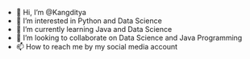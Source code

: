 - 👋 Hi, I’m @Kangditya
- 👀 I’m interested in Python and Data Science
- 🌱 I’m currently learning Java and Data Science
- 💞️ I’m looking to collaborate on Data Science and Java Programming
- 📫 How to reach me by my social media account

<!---
Kangditya/Kangditya is a ✨ special ✨ repository because its `README.md` (this file) appears on your GitHub profile.
You can click the Preview link to take a look at your changes.
--->
